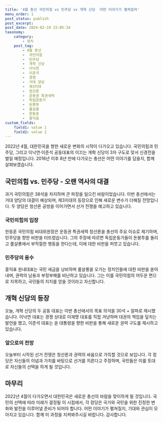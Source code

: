 ```yaml
---
title: '4월 총선 국민의힘 vs 민주당 vs 개혁 신당  어떤 이야기가 펼쳐질까'
menu_order: 1
post_status: publish
post_excerpt: 
post_date: 2024-02-19 15:05:34
taxonomy:
    category:
        - 정치
    post_tag:
        - 4월 총선
        -  국민의힘
        -  민주당
        -  개혁 신당
        -  이낙연
        -  이준석
        -  경쟁
        -  거대 양당
        -  제3지대
        -  청산론
        -  운동권 특권세력
        -  독립운동가
        -  돈봉투
        -  룸살롱
        -  한동훈
        -  홍익표
custom_fields:
    field1: value 1
    field2: value 2
---
```


2022년 4월, 대한민국을 향한 새로운 변화의 시작이 다가오고 있습니다. 국민의힘과 민주당, 그리고 이낙연·이준석 공동대표의 이끄는 개혁 신당이 3자 구도로 맞서 신경전을 벌일 예정입니다. 2016년 이후 8년 만에 다가오는 총선은 어떤 이야기를 담을지, 함께 살펴보겠습니다.
## 국민의힘 vs. 민주당 - 오랜 역사의 대결
과거 국민의힘은 38석을 차지하며 큰 파장을 일으킨 바람이었습니다. 이번 총선에서는 거대 양당의 대결이 예상되며, 제3지대의 등장으로 인해 새로운 변수가 더해질 전망입니다. 두 양당은 청산론 공방을 이어가면서 선거 전쟁을 예고하고 있습니다.
### 국민의힘의 입장
한동훈 국민의힘 비대위원장은 운동권 특권세력 청산론을 총선의 주요 이슈로 제기하며, 민주당을 향한 비판을 터뜨렸습니다. 그의 주장에 따르면 독립운동가들이 돈봉투를 돌리고 룸살롱에서 부적절한 행동을 한다는데, 이에 대한 비판을 퍼붓고 있습니다.
### 민주당의 응수
홍익표 원내대표는 국민 세금을 낭비하며 룸살롱을 오가는 정치인들에 대한 비판을 쏟아내며, 권력의 남용과 부정부패를 비난하고 있습니다. 그는 이를 국민의힘의 어두운 면으로 지목하고, 국민들의 지지를 얻을 것이라고 자신합니다.
## 개혁 신당의 등장
오늘, 개혁 신당의 두 공동 대표는 이번 총선에서의 목표 의석을 30석 + 알파로 제시했습니다. 이낙연 대표는 경쟁 상대로 이재명 대표를 직접 겨냥하며 대권의 책임을 덮치는 발언을 했고, 이준석 대표는 윤 대통령을 향한 비판을 통해 새로운 권력 구도를 제시하고 있습니다.
### 앞으로의 전망
오늘부터 시작된 선거 전쟁은 청산론과 권력의 싸움으로 가득할 것으로 보입니다. 각 정당은 자신들의 이념과 가치를 바탕으로 선거를 치른다고 주장하며, 국민들은 이를 토대로 자신들의 선택을 하게 될 것입니다.
## 마무리
2022년 4월이 다가오면서 대한민국은 새로운 총선의 바람을 맞이하게 될 것입니다. 국민의 선택에 따라 미래가 결정될 이 시점에서, 각 정당은 국가와 국민을 위한 진정한 변화와 발전을 이루어낼 준비가 되어야 합니다. 어떤 이야기가 펼쳐질지, 기대와 관심이 모아지고 있습니다. 함께 이 과정을 지켜봐주시길 바랍니다. 감사합니다.
